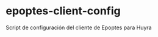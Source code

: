 epoptes-client-config
=====================

Script de configuración del cliente de Epoptes para Huyra

